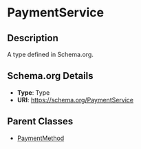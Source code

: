 # PaymentService

## Description
A type defined in Schema.org.

## Schema.org Details
- **Type**: Type
- **URI**: https://schema.org/PaymentService

## Parent Classes
- [PaymentMethod](../PaymentMethod.md)

